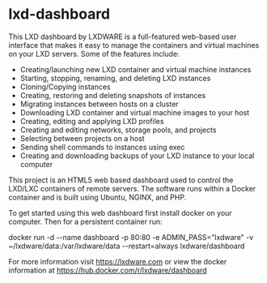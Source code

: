 # lxd-dashboard
This LXD dashboard by LXDWARE is a full-featured web-based user interface that makes it easy to manage the containers and virtual machines on your LXD servers. Some of the features include:

- Creating/launching new LXD container and virtual machine instances
- Starting, stopping, renaming, and deleting LXD instances
- Cloning/Copying instances
- Creating, restoring and deleting snapshots of instances
- Migrating instances between hosts on a cluster
- Downloading LXD container and virtual machine images to your host
- Creating, editing and applying LXD profiles
- Creating and editing networks, storage pools, and projects
- Selecting between projects on a host
- Sending shell commands to instances using exec
- Creating and downloading backups of your LXD instance to your local computer

This project is an HTML5 web based dashboard used to control the LXD/LXC containers of remote servers. The software runs within a Docker container and is built using Ubuntu, NGINX, and PHP.

To get started using this web dashboard first install docker on your computer. Then for a persistent container run:

docker run -d --name dashboard -p 80:80 -e ADMIN_PASS="lxdware" -v ~/lxdware/data:/var/lxdware/data --restart=always lxdware/dashboard

For more information visit https://lxdware.com or view the docker information at https://hub.docker.com/r/lxdware/dashboard
